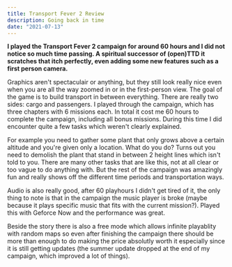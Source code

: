 ```yaml
---
title: Transport Fever 2 Review
description: Going back in time
date: "2021-07-13"
---
```


**I played the Transport Fever 2 campaign for around 60 hours and I did not notice so much time passing. A spiritual successor of (open)TTD it scratches that itch perfectly, even adding some new features such as a first person camera.**

Graphics aren't spectaculair or anything, but they still look really nice even when you are all the way zoomed in or in the first-person view. The goal of the game is to build transport in between everything. There are really two sides: cargo and passengers. I played through the campaign, which has three chapters with 6 missions each. In total it cost me 60 hours to complete the campaign, including all bonus missions. During this time I did encounter quite a few tasks which weren't clearly explained.

For example you need to gather some plant that only grows above a certain altitude and you're given only a location. What do you do? Turns out you need to demolish the plant that stand in between 2 height lines which isn't told to you. There are many other tasks that are like this, not at all clear or too vague to do anything with. But the rest of the campaign was amazingly fun and really shows off the different time periods and transportation ways.

Audio is also really good, after 60 playhours I didn't get tired of it, the only thing to note is that in the campaign the music player is broke (maybe because it plays specific music that fits with the current mission?). Played this with Geforce Now and the performance was great.

Beside the story there is also a free mode which allows infinite playablity with random maps so even after finishing the campaign there should be more than enough to do making the price absolutly worth it especially since it is still getting updates (the summer update dropped at the end of my campaign, which improved a lot of things).